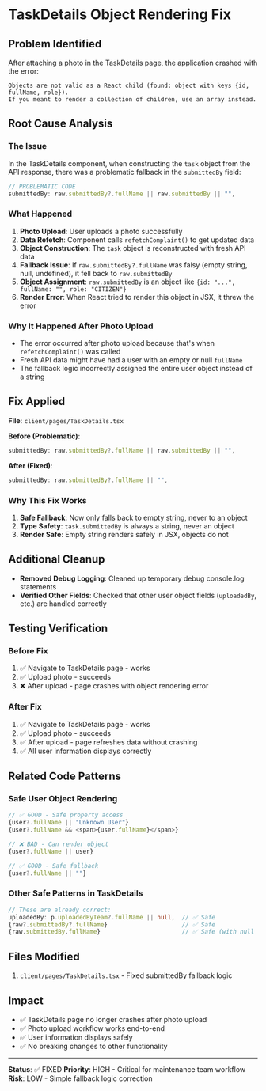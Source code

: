 # TaskDetails Object Rendering Fix

## Problem Identified
After attaching a photo in the TaskDetails page, the application crashed with the error:
```
Objects are not valid as a React child (found: object with keys {id, fullName, role}). 
If you meant to render a collection of children, use an array instead.
```

## Root Cause Analysis

### The Issue
In the TaskDetails component, when constructing the `task` object from the API response, there was a problematic fallback in the `submittedBy` field:

```typescript
// PROBLEMATIC CODE
submittedBy: raw.submittedBy?.fullName || raw.submittedBy || "",
```

### What Happened
1. **Photo Upload**: User uploads a photo successfully
2. **Data Refetch**: Component calls `refetchComplaint()` to get updated data
3. **Object Construction**: The `task` object is reconstructed with fresh API data
4. **Fallback Issue**: If `raw.submittedBy?.fullName` was falsy (empty string, null, undefined), it fell back to `raw.submittedBy`
5. **Object Assignment**: `raw.submittedBy` is an object like `{id: "...", fullName: "", role: "CITIZEN"}`
6. **Render Error**: When React tried to render this object in JSX, it threw the error

### Why It Happened After Photo Upload
- The error occurred after photo upload because that's when `refetchComplaint()` was called
- Fresh API data might have had a user with an empty or null `fullName`
- The fallback logic incorrectly assigned the entire user object instead of a string

## Fix Applied

**File**: `client/pages/TaskDetails.tsx`

**Before (Problematic)**:
```typescript
submittedBy: raw.submittedBy?.fullName || raw.submittedBy || "",
```

**After (Fixed)**:
```typescript
submittedBy: raw.submittedBy?.fullName || "",
```

### Why This Fix Works
1. **Safe Fallback**: Now only falls back to empty string, never to an object
2. **Type Safety**: `task.submittedBy` is always a string, never an object
3. **Render Safe**: Empty string renders safely in JSX, objects do not

## Additional Cleanup
- **Removed Debug Logging**: Cleaned up temporary debug console.log statements
- **Verified Other Fields**: Checked that other user object fields (`uploadedBy`, etc.) are handled correctly

## Testing Verification

### Before Fix
1. ✅ Navigate to TaskDetails page - works
2. ✅ Upload photo - succeeds
3. ❌ After upload - page crashes with object rendering error

### After Fix
1. ✅ Navigate to TaskDetails page - works
2. ✅ Upload photo - succeeds  
3. ✅ After upload - page refreshes data without crashing
4. ✅ All user information displays correctly

## Related Code Patterns

### Safe User Object Rendering
```typescript
// ✅ GOOD - Safe property access
{user?.fullName || "Unknown User"}
{user?.fullName && <span>{user.fullName}</span>}

// ❌ BAD - Can render object
{user?.fullName || user}

// ✅ GOOD - Safe fallback
{user?.fullName || ""}
```

### Other Safe Patterns in TaskDetails
```typescript
// These are already correct:
uploadedBy: p.uploadedByTeam?.fullName || null,  // ✅ Safe
{raw?.submittedBy?.fullName}                     // ✅ Safe  
{raw.submittedBy.fullName}                       // ✅ Safe (with null check)
```

## Files Modified
1. `client/pages/TaskDetails.tsx` - Fixed submittedBy fallback logic

## Impact
- ✅ TaskDetails page no longer crashes after photo upload
- ✅ Photo upload workflow works end-to-end
- ✅ User information displays safely
- ✅ No breaking changes to other functionality

---

**Status**: ✅ FIXED
**Priority**: HIGH - Critical for maintenance team workflow
**Risk**: LOW - Simple fallback logic correction